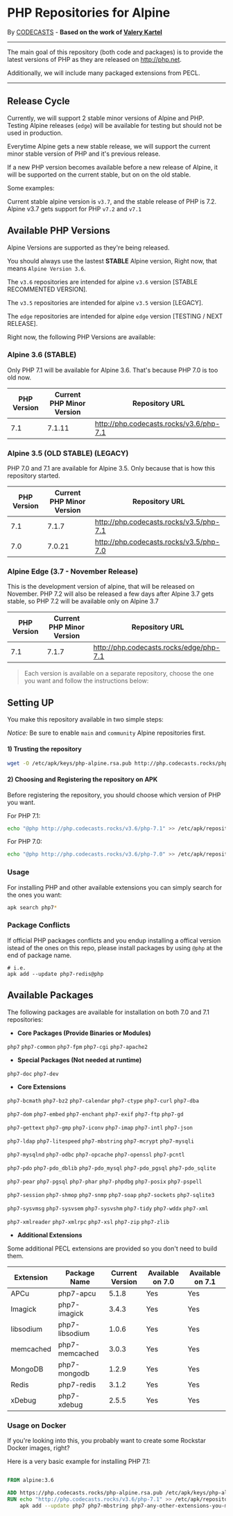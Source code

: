 # PHP Repositories for Alpine

By [CODECASTS](https://codecasts.com.br) - **Based on the work of [Valery Kartel](https://github.com/vakartel)**

---
The main goal of this repository (both code and packages) is to provide the latest versions of PHP as they are released on http://php.net.

Additionally, we will include many packaged extensions from PECL.

---

## Release Cycle
Currently, we will support 2 stable minor versions of Alpine and PHP.
Testing Alpine releases (`edge`) will be available for testing but should not be used in production.

Everytime Alpine gets a new stable release, we will support the current minor stable version of PHP and it's previous release.

If a new PHP version becomes available before a new release of Alpine, it will be supported on the current stable, but on on the old stable.

Some examples:

Current stable alpine version is `v3.7`, and the stable release of PHP is 7.2. Alpine v3.7 gets support for PHP `v7.2` and `v7.1`

## Available PHP Versions

Alpine Versions are supported as they're being released. 

You should always use the lastest **STABLE** Alpine version, Right now, that means `Alpine Version 3.6`.

The `v3.6` repositories are intended for alpine `v3.6` version [STABLE RECOMMENTED VERSION].

The `v3.5` repositories are intended for alpine `v3.5` version [LEGACY].

The `edge` repositories are intended for alpine `edge` version [TESTING / NEXT RELEASE].


Right now, the following PHP Versions are available:

### Alpine 3.6 (STABLE)

Only PHP 7.1 will be available for Alpine 3.6. That's because PHP 7.0 is too old now.

| PHP Version | Current PHP Minor Version | Repository URL                            |
|-------------|---------------------------|-------------------------------------------|
| 7.1         | 7.1.11                    | http://php.codecasts.rocks/v3.6/php-7.1   |

### Alpine 3.5 (OLD STABLE) (LEGACY)

PHP 7.0 and 7.1 are available for Alpine 3.5. Only because that is how this repository started.

| PHP Version | Current PHP Minor Version | Repository URL                            |
|-------------|---------------------------|-------------------------------------------|
| 7.1         | 7.1.7                     | http://php.codecasts.rocks/v3.5/php-7.1   |
| 7.0         | 7.0.21                    | http://php.codecasts.rocks/v3.5/php-7.0   |

### Alpine Edge (3.7 - November Release)

This is the development version of alpine, that will be released on November.
PHP 7.2 will also be released a few days after Alpine 3.7 gets stable, so PHP 7.2 will be available only on Alpine 3.7

| PHP Version | Current PHP Minor Version | Repository URL                            |
|-------------|---------------------------|-------------------------------------------|
| 7.1         | 7.1.7                     | http://php.codecasts.rocks/edge/php-7.1   |


> Each version is available on a separate repository, choose the one you want and follow the instructions below:

## Setting UP

You make this repository available in two simple steps:

*Notice:* Be sure to enable `main` and `community` Alpine repositories first.

#### 1) Trusting the repository
```bash
wget -O /etc/apk/keys/php-alpine.rsa.pub http://php.codecasts.rocks/php-alpine.rsa.pub
```

#### 2) Choosing and Registering the repository on APK

Before registering the repository, you should choose which version of PHP you want.

For PHP 7.1:

```bash
echo "@php http://php.codecasts.rocks/v3.6/php-7.1" >> /etc/apk/repositories
```

For PHP 7.0:

```bash
echo "@php http://php.codecasts.rocks/v3.6/php-7.0" >> /etc/apk/repositories
```

### Usage

For installing PHP and other available extensions you can simply search for the ones you want:

```bash
apk search php7*
```

### Package Conflicts

If official PHP packages conflicts and you endup installing a offical version istead of the ones on this repo, please install packages
by using `@php` at the end of package name.

```
# i.e.
apk add --update php7-redis@php
```


## Available Packages

The following packages are available for installation on both 7.0 and 7.1 repositories:

- **Core Packages (Provide Binaries or Modules)**

`php7` `php7-common` `php7-fpm` `php7-cgi` `php7-apache2`

- **Special Packages (Not needed at runtime)**

`php7-doc` `php7-dev`

- **Core Extensions**

`php7-bcmath` `php7-bz2` `php7-calendar` `php7-ctype` `php7-curl` `php7-dba` 

`php7-dom` `php7-embed` `php7-enchant` `php7-exif` `php7-ftp` `php7-gd` 

`php7-gettext` `php7-gmp` `php7-iconv` `php7-imap` `php7-intl` `php7-json`

`php7-ldap` `php7-litespeed` `php7-mbstring` `php7-mcrypt` `php7-mysqli`

`php7-mysqlnd` `php7-odbc` `php7-opcache` `php7-openssl` `php7-pcntl`

`php7-pdo` `php7-pdo_dblib` `php7-pdo_mysql` `php7-pdo_pgsql` `php7-pdo_sqlite`

`php7-pear` `php7-pgsql` `php7-phar` `php7-phpdbg` `php7-posix` `php7-pspell`

`php7-session` `php7-shmop` `php7-snmp` `php7-soap` `php7-sockets` `php7-sqlite3`

`php7-sysvmsg` `php7-sysvsem` `php7-sysvshm` `php7-tidy` `php7-wddx` `php7-xml` 

`php7-xmlreader` `php7-xmlrpc` `php7-xsl` `php7-zip` `php7-zlib`
  
- **Additional Extensions**

Some additional PECL extensions are provided so you don't need to build them.

| Extension | Package Name   | Current Version | Available on 7.0 | Available on 7.1 |
|-----------|----------------|-----------------|------------------|------------------|
| APCu      | php7-apcu      | 5.1.8           | Yes              | Yes              |
| Imagick   | php7-imagick   | 3.4.3           | Yes              | Yes              |
| libsodium | php7-libsodium | 1.0.6           | Yes              | Yes              |
| memcached | php7-memcached | 3.0.3           | Yes              | Yes              |
| MongoDB   | php7-mongodb   | 1.2.9           | Yes              | Yes              |
| Redis     | php7-redis     | 3.1.2           | Yes              | Yes              |
| xDebug    | php7-xdebug    | 2.5.5           | Yes              | Yes              |

### Usage on Docker

If you're looking into this, you probably want to create some Rockstar Docker images, right?

Here is a very basic example for installing PHP 7.1:

```dockerfile

FROM alpine:3.6

ADD https://php.codecasts.rocks/php-alpine.rsa.pub /etc/apk/keys/php-alpine.rsa.pub
RUN echo "http://php.codecasts.rocks/v3.6/php-7.1" >> /etc/apk/repositories && \
    apk add --update php7 php7-mbstring php7-any-other-extensions-you-may-want

```

